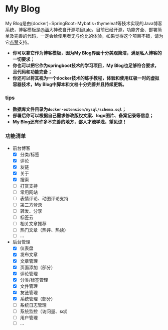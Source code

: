 # My Blog

My Blog是由(docker)+SpringBoot+Mybatis+thymeleaf等技术实现的Java博客系统，博客模板是[@涵](https://github.com/ZHENFENG13/My-Blog)大神改自开源项目[tale](https://github.com/otale/tale)，目前已经开源，功能齐全、部署简单及完善的代码，一定会给使用者无与伦比的体验，如果觉得这个项目不错，请为它[点赞](https://github.com/otale/tale)支持。

- **你可以拿它作为博客模板，因为My Blog界面十分美观简洁，满足私人博客的一切要求；**
- **你也可以把它作为springboot技术的学习项目，My Blog也足够符合要求，且代码和功能完备；**
- **你还可以将其视为一个docker技术的练手教程，体验和使用红极一时的虚拟容器技术，My Blog中脚本和文档十分完善并且持续更新。**

### tips

- **数据库文件目录为```docker-extension/mysql/schema.sql```；**
- **部署后你可以根据自己需求修改版权文案、logo图片、备案记录等信息；**
- **My Blog还有许多不完善的地方，鄙人才疏学浅，望见谅！**

### 功能清单
- 前台博客
  - [x] 分类/标签
  - [x] 评论
  - [x] 友链
  - [x] 关于
  - [x] 搜索
  - [ ] 打赏支持
  - [ ] 常用网站
  - [ ] 表情评论、动图评论支持
  - [ ] 第三方登录
  - [ ] 转发、分享
  - [ ] 标签云
  - [ ] 相关文章推荐
  - [ ] 热门文章（热评、热读）
  - [ ] ...
- 后台管理
  - [x] 仪表盘
  - [x] 发布文章
  - [x] 文章管理
  - [x] 页面添加（部分）
  - [x] 评论管理
  - [x] 分类/标签管理
  - [x] 文件管理
  - [x] 友链管理
  - [x] 系统管理（部分）
  - [ ] 系统日志管理
  - [ ] 系统监控（访问量、sql）
  - [ ] 用户管理
  - [ ] ...
